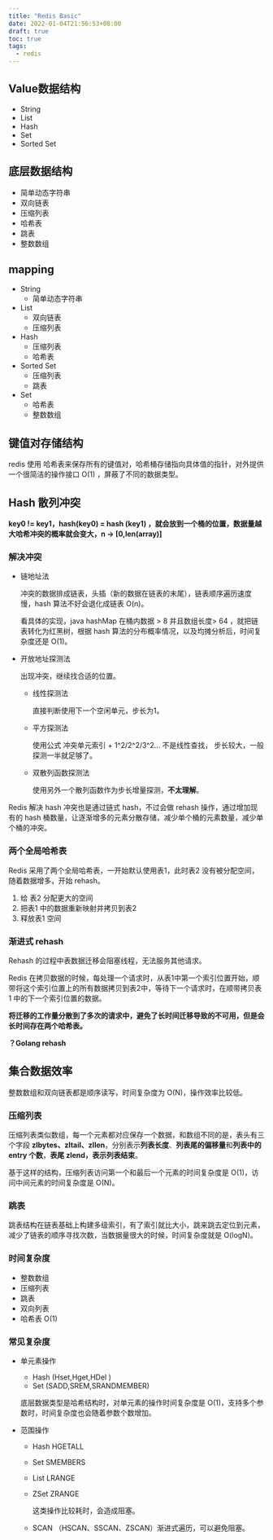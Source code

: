 ```yaml
---
title: "Redis Basic"
date: 2022-01-04T21:56:53+08:00
draft: true
toc: true
tags: 
  - redis
---
```


## Value数据结构

- String
- List
- Hash
- Set
- Sorted Set

## 底层数据结构

- 简单动态字符串
- 双向链表
- 压缩列表
- 哈希表
- 跳表
- 整数数组

## mapping

- String 
  - 简单动态字符串
- List     
  -  双向链表
  - 压缩列表
- Hash
  - 压缩列表
  - 哈希表
- Sorted Set
  - 压缩列表
  - 跳表
- Set
  - 哈希表
  - 整数数组

## 键值对存储结构

redis 使用 哈希表来保存所有的键值对，哈希桶存储指向具体值的指针，对外提供一个很简洁的操作接口 O(1) ，屏蔽了不同的数据类型。

## Hash 散列冲突

**key0  !=  key1，hash(key0) = hash (key1) ，就会放到一个桶的位置，数据量越大哈希冲突的概率就会变大，n -> [0,len(array)]**

### 解决冲突

- 链地址法

  冲突的数据排成链表，头插（新的数据在链表的末尾），链表顺序遍历速度慢，hash 算法不好会退化成链表 O(n)。

  看具体的实现，java hashMap 在桶内数据 > 8 并且数组长度> 64 ，就把链表转化为红黑树，根据 hash 算法的分布概率情况，以及均摊分析后，时间复杂度还是 O(1)。

- 开放地址探测法

  出现冲突，继续找合适的位置。

  - 线性探测法

    直接判断使用下一个空闲单元，步长为1。

  - 平方探测法

    使用公式 冲突单元索引  + 1^2/2^2/3^2... 不是线性查找， 步长较大，一般探测一半就足够了。

  - 双散列函数探测法
  
    使用另外一个散列函数作为步长增量探测，**不太理解**。

Redis 解决 hash 冲突也是通过链式 hash，不过会做 rehash 操作，通过增加现有的 hash 桶数量，让逐渐增多的元素分散存储，减少单个桶的元素数量，减少单个桶的冲突。

### 两个全局哈希表

Redis 采用了两个全局哈希表，一开始默认使用表1，此时表2 没有被分配空间，随着数据增多，开始 rehash。

1. 给 表2 分配更大的空间
2. 把表1 中的数据重新映射并拷贝到表2
3. 释放表1 空间

### 渐进式 rehash

Rehash 的过程中表数据迁移会阻塞线程，无法服务其他请求。

Redis 在拷贝数据的时候，每处理一个请求时，从表1中第一个索引位置开始，顺带将这个索引位置上的所有数据拷贝到表2中，等待下一个请求时，在顺带拷贝表1 中的下一个索引位置的数据。

**将迁移的工作量分散到了多次的请求中，避免了长时间迁移导致的不可用，但是会长时间存在两个哈希表。**

**？Golang rehash**

## 集合数据效率

整数数组和双向链表都是顺序读写，时间复杂度为 O(N)，操作效率比较低。

### 压缩列表

压缩列表类似数组，每一个元素都对应保存一个数据，和数组不同的是，表头有三个字段 **zlbytes、zltail、zllen**，分别表示**列表长度**、**列表尾的偏移量**和**列表中的 entry 个数**，**表尾 zlend，表示列表结束**。

基于这样的结构，压缩列表访问第一个和最后一个元素的时间复杂度是 O(1)，访问中间元素的时间复杂度是 O(N)。

### 跳表

跳表结构在链表基础上构建多级索引，有了索引就比大小，跳来跳去定位到元素，减少了链表的顺序寻找次数，当数据量很大的时候，时间复杂度就是 O(logN)。

### 时间复杂度

- 整数数组
- 压缩列表
- 跳表
- 双向列表
- 哈希表 O(1)

### 常见复杂度

- 单元素操作

  - Hash (Hset,Hget,HDel )
  - Set (SADD,SREM,SRANDMEMBER)

  底层数据类型是哈希结构时，对单元素的操作时间复杂度是 O(1)，支持多个参数时，时间复杂度也会随着参数个数增加。

- 范围操作

  - Hash HGETALL

  - Set SMEMBERS

  - List LRANGE

  - ZSet ZRANGE

    这类操作比较耗时，会造成阻塞。

  - SCAN （HSCAN、SSCAN、ZSCAN）渐进式遍历，可以避免阻塞。

  

  ​	




















